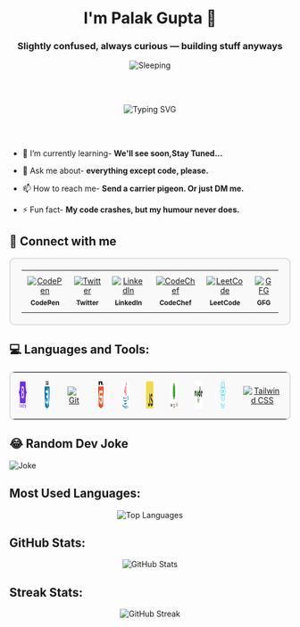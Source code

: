 <!--
**palakgupta111/palakgupta111** is a ✨ _special_ ✨ repository because its `README.md` (this file) appears on your GitHub profile.
-->

<h1 align="center">I'm Palak Gupta 🚀</h1>
<h3 align="center">Slightly confused, always curious — building stuff anyways </h3>

<p align="center">
 
  <img src="https://media.giphy.com/media/v1.Y2lkPTc5MGI3NjExdzdhaHd2cm8wdzZhZDgwYzJianZxM2xqMXh3bHBzNWRybnVsdDR5dCZlcD12MV9naWZzX3NlYXJjaCZjdD1n/78XCFBGOlS6keY1Bil/giphy.gif" width="500" alt="Sleeping"/>
</p>

<br/>

<br/>

<p align="center">
  <img src="https://readme-typing-svg.demolab.com?font=Fira+Code&pause=1000&color=F7008C&width=435&lines=Self-taught+Full-Stack+Developer;Code.+Debug.+Repeat.;Coffee+%E2%98%95+%2B+Code+%3D+Productivity" alt="Typing SVG" />
</p>
<br/><br/>

- 🌱 I’m currently learning- **We'll see soon,Stay Tuned...**

- 💬 Ask me about- **everything except code, please.**

- 📫 How to reach me- **Send a carrier pigeon. Or just DM me.**

- ⚡ Fun fact- **My code crashes, but my humour never does.**

## 🤝 Connect with me

<table style="background-color: #f9f9f9; border: 2px solid #ddd; border-radius: 10px; padding: 20px;">
  <tr>
    <td align="center" style="padding: 10px;">
      <a href="https://codepen.io/@zwnvxfij-the-bold" target="_blank">
        <img src="https://raw.githubusercontent.com/rahuldkjain/github-profile-readme-generator/master/src/images/icons/Social/codepen.svg" alt="CodePen" height="40" width="40" />
        <br /><sub><b>CodePen</b></sub>
      </a>
    </td>
    <td align="center" style="padding: 10px;">
      <a href="https://twitter.com/palakxgupta_01" target="_blank">
        <img src="https://raw.githubusercontent.com/rahuldkjain/github-profile-readme-generator/master/src/images/icons/Social/twitter.svg" alt="Twitter" height="40" width="40" />
        <br /><sub><b>Twitter</b></sub>
      </a>
    </td>
    <td align="center" style="padding: 10px;">
      <a href="https://linkedin.com/in/palak gupta" target="_blank">
        <img src="https://raw.githubusercontent.com/rahuldkjain/github-profile-readme-generator/master/src/images/icons/Social/linked-in-alt.svg" alt="LinkedIn" height="40" width="40" />
        <br /><sub><b>LinkedIn</b></sub>
      </a>
    </td>
    <td align="center" style="padding: 10px;">
      <a href="https://www.codechef.com/users/palakgupta_01" target="_blank">
        <img src="https://cdn.jsdelivr.net/npm/simple-icons@3.1.0/icons/codechef.svg" alt="CodeChef" height="40" width="40" />
        <br /><sub><b>CodeChef</b></sub>
      </a>
    </td>
    <td align="center" style="padding: 10px;">
      <a href="https://www.leetcode.com/palakgupta_01" target="_blank">
        <img src="https://raw.githubusercontent.com/rahuldkjain/github-profile-readme-generator/master/src/images/icons/Social/leet-code.svg" alt="LeetCode" height="40" width="40" />
        <br /><sub><b>LeetCode</b></sub>
      </a>
    </td>
    <td align="center" style="padding: 10px;">
      <a href="https://auth.geeksforgeeks.org/user/palakguptwzl0" target="_blank">
        <img src="https://raw.githubusercontent.com/rahuldkjain/github-profile-readme-generator/master/src/images/icons/Social/geeks-for-geeks.svg" alt="GFG" height="40" width="40" />
        <br /><sub><b>GFG</b></sub>
      </a>
    </td>
  </tr>
</table>

## 💻 Languages and Tools:

<table style="background-color: #f9f9f9; border: 2px solid #ddd; border-radius: 10px;">
  <tr>
    <td align="center" style="padding: 15px;">
      <a href="https://getbootstrap.com" target="_blank">
        <img src="https://raw.githubusercontent.com/devicons/devicon/master/icons/bootstrap/bootstrap-plain-wordmark.svg" alt="Bootstrap" width="50" height="50" />
      </a>
    </td>
    <td align="center" style="padding: 15px;">
      <a href="https://www.w3schools.com/css/" target="_blank">
        <img src="https://raw.githubusercontent.com/devicons/devicon/master/icons/css3/css3-original-wordmark.svg" alt="CSS" width="50" height="50" />
      </a>
    </td>
    <td align="center" style="padding: 15px;">
      <a href="https://git-scm.com/" target="_blank">
        <img src="https://www.vectorlogo.zone/logos/git-scm/git-scm-icon.svg" alt="Git" width="50" height="50" />
      </a>
    </td>
    <td align="center" style="padding: 15px;">
      <a href="https://www.w3.org/html/" target="_blank">
        <img src="https://raw.githubusercontent.com/devicons/devicon/master/icons/html5/html5-original-wordmark.svg" alt="HTML" width="50" height="50" />
      </a>
    </td>
    <td align="center" style="padding: 15px;">
      <a href="https://www.java.com" target="_blank">
        <img src="https://raw.githubusercontent.com/devicons/devicon/master/icons/java/java-original.svg" alt="Java" width="50" height="50" />
      </a>
    </td>
    <td align="center" style="padding: 15px;">
      <a href="https://developer.mozilla.org/en-US/docs/Web/JavaScript" target="_blank">
        <img src="https://raw.githubusercontent.com/devicons/devicon/master/icons/javascript/javascript-original.svg" alt="JavaScript" width="50" height="50" />
      </a>
    </td>
    <td align="center" style="padding: 15px;">
      <a href="https://www.mongodb.com/" target="_blank">
        <img src="https://raw.githubusercontent.com/devicons/devicon/master/icons/mongodb/mongodb-original-wordmark.svg" alt="MongoDB" width="50" height="50" />
      </a>
    </td>
    <td align="center" style="padding: 15px;">
      <a href="https://nodejs.org" target="_blank">
        <img src="https://raw.githubusercontent.com/devicons/devicon/master/icons/nodejs/nodejs-original-wordmark.svg" alt="Node.js" width="50" height="50" />
      </a>
    </td>
    <td align="center" style="padding: 15px;">
      <a href="https://reactjs.org/" target="_blank">
        <img src="https://raw.githubusercontent.com/devicons/devicon/master/icons/react/react-original-wordmark.svg" alt="React" width="50" height="50" />
      </a>
    </td>
    <td align="center" style="padding: 15px;">
      <a href="https://tailwindcss.com/" target="_blank">
        <img src="https://www.vectorlogo.zone/logos/tailwindcss/tailwindcss-icon.svg" alt="Tailwind CSS" width="50" height="50" />
      </a>
    </td>
  </tr>
</table>


## 😂 Random Dev Joke
<p align="left">
  <img src="https://readme-jokes.vercel.app/api?hideBorder&theme=tokyonight&bgColor=%230d1117&textColor=white" alt="Joke" width="600"/>
</p>

## Most Used Languages:
<p align="center">
  <img src="https://github-readme-stats.vercel.app/api/top-langs?username=palakgupta111&show_icons=true&locale=en&layout=compact&theme=tokyonight" alt="Top Languages" />
</p>

## GitHub Stats:
<p align="center">
  <img src="https://github-readme-stats.vercel.app/api?username=palakgupta111&show_icons=true&locale=en&theme=tokyonight" alt="GitHub Stats" />
</p>


## Streak Stats:
<p align="center">
  <img src="https://streak-stats.demolab.com/?user=palakgupta111&theme=tokyonight" alt="GitHub Streak" />
</p>


